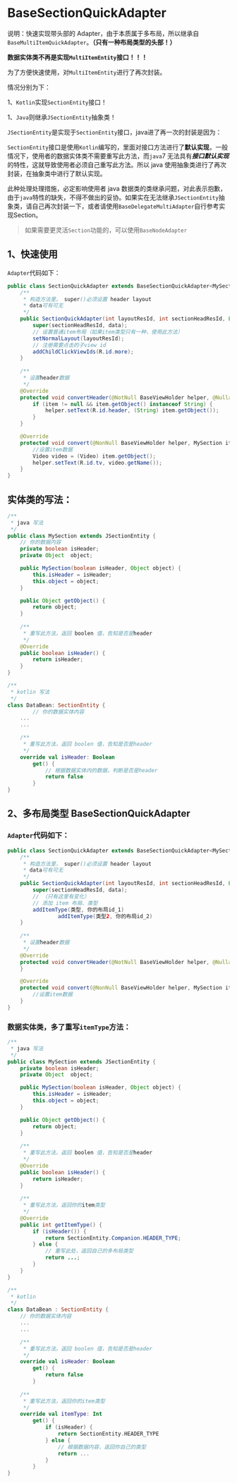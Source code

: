 # BaseSectionQuickAdapter

说明：快速实现带头部的 Adapter，由于本质属于多布局，所以继承自 `BaseMultiItemQuickAdapter`。**（只有一种布局类型的头部！）**

**数据实体类不再是实现`MultiItemEntity`接口！！！**

为了方便快速使用，对`MultiItemEntity`进行了再次封装。

情况分别为下：

1、`Kotlin`实现`SectionEntity`接口！

1、`Java`则继承`JSectionEntity`抽象类！

`JSectionEntity`是实现于`SectionEntity`接口，java进了再一次的封装是因为：

`SectionEntity`接口是使用`Kotlin`编写的，里面对接口方法进行了**默认实现**，一般情况下，使用者的数据实体类不需要重写此方法，而`java`7 无法具有***接口默认实现***的特性，这就导致使用者必须自己重写此方法。所以 java 使用抽象类进行了再次封装，在抽象类中进行了默认实现。

此种处理处理措施，必定影响使用者 java 数据类的类继承问题，对此表示抱歉，由于`java`特性的缺失，不得不做出的妥协。如果实在无法继承`JSectionEntity`抽象类，请自己再次封装一下，或者请使用`BaseDelegateMultiAdapter`自行参考实现Section。

> 如果需要更灵活`Section`功能的，可以使用`BaseNodeAdapter`

## 1、快速使用

`Adapter`代码如下：

```java
public class SectionQuickAdapter extends BaseSectionQuickAdapter<MySection, BaseViewHolder> {
    /**
     * 构造方法里， super()必须设置 header layout
     * data可有可无
     */
    public SectionQuickAdapter(int layoutResId, int sectionHeadResId, List<MySection> data) {
        super(sectionHeadResId, data);
        // 设置普通item布局（如果item类型只有一种，使用此方法）
        setNormalLayout(layoutResId);
        // 注册需要点击的子view id
        addChildClickViewIds(R.id.more);
    }
		
    /**
     * 设置header数据
     */
    @Override
    protected void convertHeader(@NotNull BaseViewHolder helper, @Nullable MySection item) {
        if (item != null && item.getObject() instanceof String) {
            helper.setText(R.id.header, (String) item.getObject());
        }
    }

    @Override
    protected void convert(@NonNull BaseViewHolder helper, MySection item) {
        //设置item数据
        Video video = (Video) item.getObject();
        helper.setText(R.id.tv, video.getName());
    }
}
```

## 实体类的写法：

```java
/**
 * java 写法
 */
public class MySection extends JSectionEntity {
    // 你的数据内容
    private boolean isHeader;
    private Object  object;

    public MySection(boolean isHeader, Object object) {
        this.isHeader = isHeader;
        this.object = object;
    }

    public Object getObject() {
        return object;
    }
		
    /**
     * 重写此方法，返回 boolen 值，告知是否是header
     */
    @Override
    public boolean isHeader() {
        return isHeader;
    }
}
```

```kotlin
/**
 * kotlin 写法
 */
class DataBean: SectionEntity {
		// 你的数据实体内容
    ...
    ...

    /**
     * 重写此方法，返回 boolen 值，告知是否是header
     */
    override val isHeader: Boolean
        get() {
            // 根据数据实体内的数据，判断是否是header
            return false
        }
}
```



## 2、多布局类型 BaseSectionQuickAdapter

### `Adapter`代码如下：

```java
public class SectionQuickAdapter extends BaseSectionQuickAdapter<MySection, BaseViewHolder> {
    /**
     * 构造方法里， super()必须设置 header layout
     * data可有可无
     */
    public SectionQuickAdapter(int layoutResId, int sectionHeadResId, List<MySection> data) {
        super(sectionHeadResId, data);
        // （只有这里有变化）
        // 添加 item 布局、类型
        addItemType(类型, 你的布局id_1)
				addItemType(类型2, 你的布局id_2)
    }
		
    /**
     * 设置header数据
     */
    @Override
    protected void convertHeader(@NotNull BaseViewHolder helper, @Nullable MySection item) {
    }

    @Override
    protected void convert(@NonNull BaseViewHolder helper, MySection item) {
        //设置item数据
    }
}
```

### 数据实体类，多了重写`itemType`方法：

```java
/**
 * java 写法
 */
public class MySection extends JSectionEntity {
    private boolean isHeader;
    private Object  object;

    public MySection(boolean isHeader, Object object) {
        this.isHeader = isHeader;
        this.object = object;
    }

    public Object getObject() {
        return object;
    }
		
    /**
     * 重写此方法，返回 boolen 值，告知是否是header
     */
    @Override
    public boolean isHeader() {
        return isHeader;
    }
  
    /**
     * 重写此方法，返回你的item类型
     */
  	@Override
    public int getItemType() {
        if (isHeader()) {
            return SectionEntity.Companion.HEADER_TYPE;
        } else {
            // 重写此处，返回自己的多布局类型
            return ...;
        }
    }
}
```



```kotlin
/**
 * kotlin
 */
class DataBean : SectionEntity {
    // 你的数据实体内容
    ...
    ...

    /**
     * 重写此方法，返回 boolen 值，告知是否是header
     */
    override val isHeader: Boolean
        get() {
            return false
        }
  
    /**
     * 重写此方法，返回你的item类型
     */
    override val itemType: Int
        get() {
            if (isHeader) {
                return SectionEntity.HEADER_TYPE
            } else {
                // 根据数据内容，返回你自己的类型
                return ...
            }
        }
}
```

